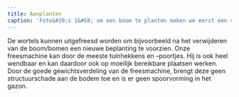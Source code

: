 ```yaml
---
title: Aanplanten
caption: 'Foto&#39;s 1&#58; om een boom te planten maken we eerst een voldoende grote plantput waarin we de boom voorzien van een startvoeding. Om geen schade aan het gazon te doen en de druk op de bodem te verdelen, leggen we rijplaten. <br> Foto&#39;s 2&#58; enkele realisaties.'
---
```

De wortels kunnen uitgefreesd worden om bijvoorbeeld na het verwijderen van de boom/bomen een nieuwe beplanting te voorzien. Onze freesmachine kan door de meeste tuinhekkens en –poortjes. Hij is ook heel wendbaar en kan daardoor ook op moeilijk bereikbare plaatsen werken. Door de goede gewichtsverdeling van de freesmachine, brengt deze geen structuurschade aan de bodem toe en is er geen spoorvorming in het gazon.
